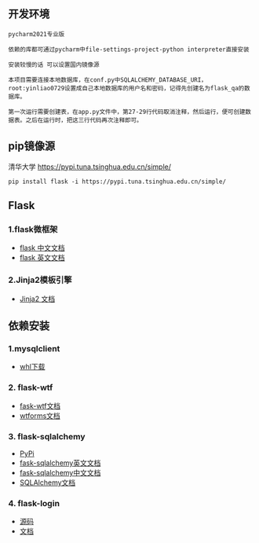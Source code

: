 ## 开发环境
```
pycharm2021专业版
```
```
依赖的库都可通过pycharm中file-settings-project-python interpreter直接安装
```
```
安装较慢的话 可以设置国内镜像源
```
```
本项目需要连接本地数据库，在conf.py中SQLALCHEMY_DATABASE_URI，root:yinliao0729设置成自己本地数据库的用户名和密码，记得先创建名为flask_qa的数据库。
```
```
第一次运行需要创建表，在app.py文件中，第27-29行代码取消注释，然后运行，便可创建数据表。之后在运行时，把这三行代码再次注释即可。
```


## pip镜像源

清华大学
https://pypi.tuna.tsinghua.edu.cn/simple/
```
pip install flask -i https://pypi.tuna.tsinghua.edu.cn/simple/
```
## Flask
### 1.flask微框架
* [flask 中文文档](http://docs.jinkan.org/docs/flask/index.html)
* [flask 英文文档](https://flask.palletsprojects.com/en/1.1.x/)

### 2.Jinja2模板引擎
* [Jinja2 文档](https://jinja.palletsprojects.com/en/2.11.x/)

## 依赖安装
### 1.mysqlclient
* [whl下载](https://www.lfd.uci.edu/~gohlke/pythonlibs/#mysqlclient)

### 2. flask-wtf
* [fask-wtf文档](https://flask-wtf.readthedocs.io/en/stable/)
* [wtforms文档](https://wtforms.readthedocs.io/en/stable/)

### 3. flask-sqlalchemy
* [PyPi](https://pypi.org/project/Flask-SQLAlchemy/)
* [fask-sqlalchemy英文文档](https://flask-sqlalchemy.palletsprojects.com/en/2.x/)
* [fask-sqlalchemy中文文档](http://www.pythondoc.com/flask-sqlalchemy/quickstart.html)
* [SQLAlchemy文档](https://docs.sqlalchemy.org/)

### 4. flask-login 
* [源码](https://github.com/maxcountryman/flask-login)
* [文档](http://www.pythondoc.com/flask-login/index.html)
